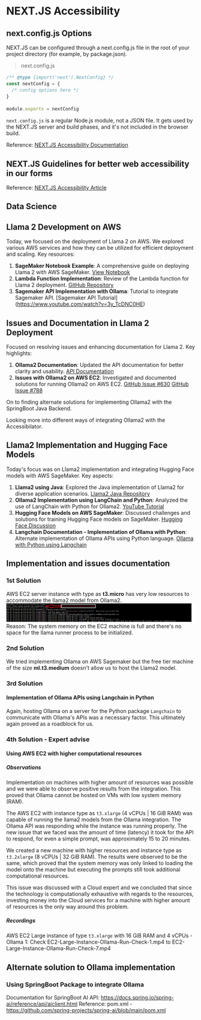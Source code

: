 # NEXT.JS Accessibility

## next.config.js Options

NEXT.JS can be configured through a next.config.js file in the root of your project directory (for example, by package.json).

>next.config.js

``` TypeScript
/** @type {import('next').NextConfig} */
const nextConfig = {
  /* config options here */
}

module.exports = nextConfig
```

`next.config.js` is a regular Node.js module, not a JSON file. It gets used by the NEXT.JS server and build phases, and it's not included in the browser build.

Reference: [NEXT.JS Accessibility Documentation](https://nextjs.org/docs/app/api-reference/next-config-js)

## NEXT.JS Guidelines for better web accessibility in our forms

Reference: [NEXT.JS Accessibility Article](https://nextjs.org/learn/dashboard-app/improving-accessibility)

## Data Science

## Llama 2 Development on AWS

Today, we focused on the deployment of Llama 2 on AWS. We explored various AWS services and how they can be utilized for efficient deployment and scaling. Key resources:

1. **SageMaker Notebook Example**: A comprehensive guide on deploying Llama 2 with AWS SageMaker.
   [View Notebook](https://llama-2-deployment-bhaw.notebook.eu-north-1.sagemaker.aws/examples/preview?example_id=%2Fhome%2Fec2-user%2Fsample-notebooks%2Fintroduction_to_amazon_algorithms%2Fjumpstart-foundation-models%2Fllama-2-text-completion.ipynb)
2. **Lambda Function Implementation**: Review of the Lambda function for Llama 2 deployment.
   [GitHub Repository](https://github.com/AIAnytime/Llama-2-Deployment-on-AWS/blob/bdec1d69738706c9a6c420cd05260fd486ab7663/lambda_function.py)
3. **Sagemaker API Implementation with Ollama**: Tutorial to integrate Sagemaker API.
   [Sagemaker API Tutorial] (<https://www.youtube.com/watch?v=3y_TcDNC0HE>)

## Issues and Documentation in Llama 2 Deployment

Focused on resolving issues and enhancing documentation for Llama 2. Key highlights:

1. **Ollama2 Documentation**: Updated the API documentation for better clarity and usability.
   [API Documentation](https://github.com/jmorganca/ollama/blob/main/docs/api.md)
2. **Issues with Ollama2 on AWS EC2**: Investigated and documented solutions for running Ollama2 on AWS EC2.
   [GitHub Issue #630](https://github.com/jmorganca/ollama/issues/630)
   [GitHub Issue #788](https://github.com/jmorganca/ollama/issues/788)

On to finding alternate solutions for implementing Ollama2 with the SpringBoot Java Backend.

Looking more into different ways of integrating Ollama2 with the Accessibilator.

## Llama2 Implementation and Hugging Face Models

Today's focus was on Llama2 implementation and integrating Hugging Face models with AWS SageMaker. Key aspects:

1. **Llama2 using Java**: Explored the Java implementation of Llama2 for diverse application scenarios.
   [Llama2 Java Repository](https://github.com/mukel/llama2.java)
2. **Ollama2 Implementation using LangChain and Python**: Analyzed the use of LangChain with Python for Ollama2.
   [YouTube Tutorial](https://www.youtube.com/watch?v=CPgp8MhmGVY)
3. **Hugging Face Models on AWS SageMaker**: Discussed challenges and solutions for training Hugging Face models on SageMaker.
   [Hugging Face Discussion](https://discuss.huggingface.co/t/some-issues-when-training-model-on-sagemaker/12213)
4. **Langchain Documentation - Implementation of Ollama with Python**: Alternate implementation of Ollama APIs using Python language.
   [Ollama with Python using Langchain](https://python.langchain.com/docs/integrations/llms/ollama)

## Implementation and issues documentation

### 1st Solution

AWS EC2 server instance with type as **t3.micro** has very low resources to accommodate the llama2 model from Ollama2.
![AWS EC2 Issue](../AWS-EC2-Server-Ollama-2-issue.png)
Reason: The system memory on the EC2 machine is full and there's no space for the llama runner process to be initialized.

### 2nd Solution

We tried implementing Ollama on AWS Sagemaker but the free tier machine of the size **ml.t3.medium** doesn't allow us to host the Llama2 model.

### 3rd Solution

#### Implementation of Ollama APIs using Langchain in Python

Again, hosting Ollama on a server for the Python package `Langchain` to communicate with Ollama's APIs was a necessary factor. This ultimately again proved as a roadblock for us.

### 4th Solution - Expert advise

#### Using AWS EC2 with higher computational resources

##### Observations

Implementation on machines with higher amount of resources was possible and we were able to observe positive results from the integration.
This proved that Ollama cannot be hosted on VMs with low system memory (RAM).

The AWS EC2 with instance type as `t3.xlarge` (4 vCPUs | 16 GiB RAM) was capable of running the llama2 models from the Ollama integration. The Ollama API was responding while the instance was running properly.
The new issue that we faced was the amount of time (latency) it took for the API to respond, for even a simple prompt, was approximately 15 to 20 minutes.

We created a new machine with higher resources and instance type as `t3.2xlarge` (8 vCPUs | 32 GiB RAM). The results were observed to be the same, which proved that the system memory was only linked to loading the model onto the machine but executing the prompts still took additional computational resources.

This issue was discussed with a Cloud expert and we concluded that since the technology is computationally exhaustive with regards to the resources, investing money into the Cloud services for a machine with higher amount of resources is the only way around this problem.

##### Recordings

AWS EC2 Large instance of type `t3.xlarge` with 16 GiB RAM and 4 vCPUs - Ollama 1: Check EC2-Large-Instance-Ollama-Run-Check-1.mp4 to EC2-Large-Instance-Ollama-Run-Check-7.mp4

## Alternate solution to Ollama implementation

### Using SpringBoot Package to integrate Ollama

Documentation for SpringBoot AI API: <https://docs.spring.io/spring-ai/reference/api/aiclient.html>
Reference: pom.xml - <https://github.com/spring-projects/spring-ai/blob/main/pom.xml>
